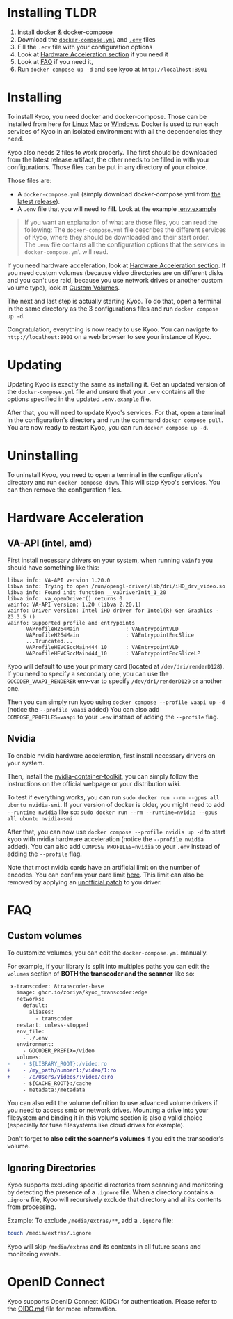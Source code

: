 # Installing TLDR

1. Install docker & docker-compose
2. Download the
   [`docker-compose.yml`](https://github.com/zoriya/kyoo/releases/latest/download/docker-compose.yml) and
   [`.env`](https://raw.githubusercontent.com/zoriya/Kyoo/master/.env.example) files
3. Fill the `.env` file with your configuration options
4. Look at [Hardware Acceleration section](#Hardware-Acceleration) if you need it
5. Look at [FAQ](#FAQ) if you need it,
6. Run `docker compose up -d` and see kyoo at `http://localhost:8901`

# Installing

To install Kyoo, you need docker and docker-compose. Those can be installed from here for
[Linux](https://docs.docker.com/engine/install/)
[Mac](https://docs.docker.com/desktop/install/mac-install/)
or [Windows](https://docs.docker.com/desktop/install/windows-install/). Docker is used to run each services of Kyoo in
an isolated environment with all the dependencies they need.

Kyoo also needs 2 files to work properly. The first should be downloaded from the latest release artifact, the other needs to be filled in with your configurations.
Those files can be put in any directory of your choice.

Those files are:

- A `docker-compose.yml` (simply download docker-compose.yml from [the latest release](https://github.com/zoriya/kyoo/releases/latest/download/docker-compose.yml)).
- A `.env` file that you will need to **fill**. Look at the example [.env.example](https://raw.githubusercontent.com/zoriya/Kyoo/master/.env.example)

> If you want an explanation of what are those files, you can read the following:
> The `docker-compose.yml` file describes the different services of Kyoo, where they should be downloaded and their start order. \
> The `.env` file contains all the configuration options that the services in `docker-compose.yml` will read.

If you need hardware acceleration, look at [Hardware Acceleration section](#Hardware-Acceleration).
If you need custom volumes (because video directories are on different disks and you can't use raid, because you use network drives or another custom volume type), look at [Custom Volumes](#Custom-Volumes).

The next and last step is actually starting Kyoo. To do that, open a terminal in the same directory as the 3 configurations files
and run `docker compose up -d`.

Congratulation, everything is now ready to use Kyoo. You can navigate to `http://localhost:8901` on a web browser to see your instance of Kyoo.

# Updating

Updating Kyoo is exactly the same as installing it. Get an updated version of the `docker-compose.yml` file and
unsure that your `.env` contains all the options specified in the updated `.env.example` file.

After that, you will need to update Kyoo's services. For that, open a terminal in the configuration's directory and run
the command `docker compose pull`. You are now ready to restart Kyoo, you can run `docker compose up -d`.

# Uninstalling

To uninstall Kyoo, you need to open a terminal in the configuration's directory and run `docker compose down`. This will
stop Kyoo's services. You can then remove the configuration files.

# Hardware Acceleration

## VA-API (intel, amd)

First install necessary drivers on your system, when running `vainfo` you should have something like this:
```
libva info: VA-API version 1.20.0
libva info: Trying to open /run/opengl-driver/lib/dri/iHD_drv_video.so
libva info: Found init function __vaDriverInit_1_20
libva info: va_openDriver() returns 0
vainfo: VA-API version: 1.20 (libva 2.20.1)
vainfo: Driver version: Intel iHD driver for Intel(R) Gen Graphics - 23.3.5 ()
vainfo: Supported profile and entrypoints
      VAProfileH264Main               :	VAEntrypointVLD
      VAProfileH264Main               :	VAEntrypointEncSlice
      ...Truncated...
      VAProfileHEVCSccMain444_10      :	VAEntrypointVLD
      VAProfileHEVCSccMain444_10      :	VAEntrypointEncSliceLP
```
Kyoo will default to use your primary card (located at `/dev/dri/renderD128`). If you need to specify a secondary one, you
can use the `GOCODER_VAAPI_RENDERER` env-var to specify `/dev/dri/renderD129` or another one.

Then you can simply run kyoo using `docker compose --profile vaapi up -d` (notice the `--profile vaapi` added)
You can also add `COMPOSE_PROFILES=vaapi` to your `.env` instead of adding the `--profile` flag.

## Nvidia

To enable nvidia hardware acceleration, first install necessary drivers on your system.

Then, install the [nvidia-container-toolkit](https://docs.nvidia.com/datacenter/cloud-native/container-toolkit/latest/install-guide.html), you can simply
follow the instructions on the official webpage or your distribution wiki.

To test if everything works, you can run `sudo docker run --rm --gpus all ubuntu nvidia-smi`. If your version of docker is older,
you might need to add `--runtime nvidia` like so: `sudo docker run --rm --runtime=nvidia --gpus all ubuntu nvidia-smi`

After that, you can now use `docker compose --profile nvidia up -d` to start kyoo with nvidia hardware acceleration (notice the `--profile nvidia` added).
You can also add `COMPOSE_PROFILES=nvidia` to your `.env` instead of adding the `--profile` flag.

Note that most nvidia cards have an artificial limit on the number of encodes. You can confirm your card limit [here](https://developer.nvidia.com/video-encode-and-decode-gpu-support-matrix-new).
This limit can also be removed by applying an [unofficial patch](https://github.com/keylase/nvidia-patch) to you driver.

# FAQ

## Custom volumes

To customize volumes, you can edit the `docker-compose.yml` manually.

For example, if your library is split into multiples paths you can edit the `volumes` section of **BOTH the transcoder and the scanner** like so:

```patch
 x-transcoder: &transcoder-base
   image: ghcr.io/zoriya/kyoo_transcoder:edge
   networks:
     default:
       aliases:
         - transcoder
   restart: unless-stopped
   env_file:
     - ./.env
   environment:
     - GOCODER_PREFIX=/video
   volumes:
-    - ${LIBRARY_ROOT}:/video:ro
+    - /my_path/number1:/video/1:ro
+    - /c/Users/Videos/:video/c:ro
     - ${CACHE_ROOT}:/cache
     - metadata:/metadata
```
You can also edit the volume definition to use advanced volume drivers if you need to access smb or network drives. Mounting a drive into your filesystem and binding it in this volume section is also a valid choice (especially for fuse filesystems like cloud drives for example).

Don't forget to **also edit the scanner's volumes** if you edit the transcoder's volume.

## Ignoring Directories
Kyoo supports excluding specific directories from scanning and monitoring by detecting the presence of a `.ignore` file. When a directory contains a `.ignore` file, Kyoo will recursively exclude that directory and all its contents from processing.

Example:
To exclude `/media/extras/**`, add a `.ignore` file:
```bash
touch /media/extras/.ignore
```
Kyoo will skip `/media/extras` and its contents in all future scans and monitoring events.

# OpenID Connect

Kyoo supports OpenID Connect (OIDC) for authentication. Please refer to the [OIDC.md](OIDC.md) file for more information.

<!-- vim: set wrap: -->
